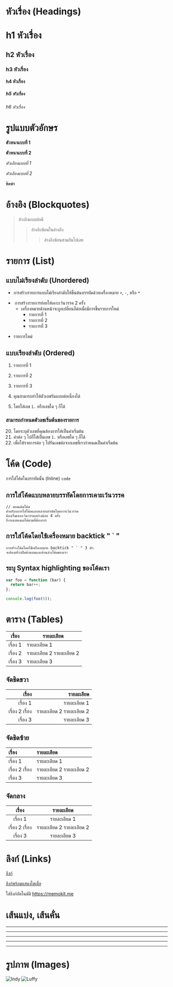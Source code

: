 # หัวเรื่อง (Headings)

# h1 หัวเรื่อง
## h2 หัวเรื่อง
### h3 หัวเรื่อง
#### h4 หัวเรื่อง
##### h5 หัวเรื่อง
###### h6 หัวเรื่อง



# รูปแบบตัวอักษร 


**ตัวหนาแบบที่ 1**

__ตัวหนาแบบที่ 2__

*ตัวเอียงแบบที่ 1*

_ตัวเอียงแบบที่ 2_

~~ขีดฆ่า~~


# อ้างอิง (Blockquotes)

> อ้างอิงแบบปกติ
>> อ้างอิงซ้อนในอ้างอิง
> > > อ้างอิงซ้อนสามกันไปเลย


# รายการ (List)

## แบบไม่เรียงลำดับ (Unordered)

+ การสร้างรายการแบบไม่เรียงลำดับให้ขึ้นต้นบรรทัดด้วยเครื่องหมาย `+`, `-`, หรือ `*`
*  การสร้างรายการย่อยให้เคาะเว้นวรรค 2 ครั้ง 
  - เครื่องหมายด้านหน้าจะถูกเปลี่ยนก็ต่อเมื่อมีการขึ้นรายการใหม่
    * รายการที่ 1
    + รายการที่ 2
    - รายการที่ 3
+ รายการใหม่

## แบบเรียงลำดับ (Ordered)

1. รายการที่ 1
2. รายการที่ 2
3. รายการที่ 3


1. คุณสามารถทำให้ตัวเลขรันแบบต่อเนื่องได้
9. โดยใส่เลข `1.` หรือเลขใด ๆ ก็ได้

### สามารถกำหนดตัวลขเริ่มต้นของรายการ

20. โดยระบุตัวเลขที่คุณต้องการให้เป็นค่าเริ่มต้น
1. ค่าต่อ ๆ ไปก็ใส่เป็นเลข `1.` หรือเลขใด ๆ ก็ได้
1. เพื่อให้รายการต่อ ๆ ไปรันเลขต่อจากเลขที่เรากำหนดเป็นค่าเริ่มต้น

# โค้ด (Code)

การใส่โค้ดในบรรทัดนั้น (Inline) `code`

## การใส่โค้ดแบบหลายบรรทัดโดยการเคาะเว้นวรรค

    // คอมเม้นโค้ด
    สำหรับบการใส่โค้ดแบบหลายบรรทัดโดยการเว้นวรรค
    ต้องเริ่มเคาะเว้นวรรคอย่างน้อย 4 ครั้ง
    ถึงจะแสดงผลได้ตามที่ต้องการ


## การใส่โค้ดโดยใช้เครื่องหมาย backtick " ` " 

```
การสร้างโค้ดโดยใช้เครื่องหมาย backtick " ` " 3 ตัว
จะต้องสร้างปิดด้านบนและด้านล่างโค้ดของเรา
```

## ระบุ Syntax highlighting ของโค้ดเรา


``` js
var foo = function (bar) {
  return bar++;
};

console.log(foo(5));
```

# ตาราง (Tables)


| เรื่อง   | รายละเอียด   |
| ------ | ----------- |
| เรื่อง 1 | รายละเอียด 1 |
| เรื่อง 2 | รายละเอียด 2 รายละเอียด 2 |
| เรื่อง 3 | รายละเอียด 3 |

## จัดชิดขวา


| เรื่อง        | รายละเอียด    |
| ----------: | -----------: |
| เรื่อง 1      | รายละเอียด 1  |
| เรื่อง 2 เรื่อง | รายละเอียด 2 รายละเอียด 2 |
| เรื่อง 3      | รายละเอียด 3  |

## จัดชิดซ้าย

| เรื่อง        | รายละเอียด    |
| :---------- | :----------- |
| เรื่อง 1      | รายละเอียด 1  |
| เรื่อง 2 เรื่อง | รายละเอียด 2 รายละเอียด 2 |
| เรื่อง 3      | รายละเอียด 3  |

## จัดกลาง

| เรื่อง        | รายละเอียด    |
| :---------: | :----------: |
| เรื่อง 1      | รายละเอียด 1  |
| เรื่อง 2 เรื่อง | รายละเอียด 2 รายละเอียด 2 |
| เรื่อง 3      | รายละเอียด 3  |

# ลิงก์ (Links)


[ลิงก์](https://memokit.me)

[ลิงก์พร้อมแสดงไตเติ้ล](https://memokit.me "ลิงก์พร้อมแสดงไตเติ้ล")

ใส่ลิงก์อัตโนมัติ https://memokit.me 

# เส้นแบ่ง, เส้นคั่น

---
---
---
---
---

# รูปภาพ (Images)

![Indy](https://raw.githubusercontent.com/memokit/exam-markdown/master/790268.jpg)
![Luffy](https://raw.githubusercontent.com/memokit/exam-markdown/master/790267.jpg "Luffy Cat")

